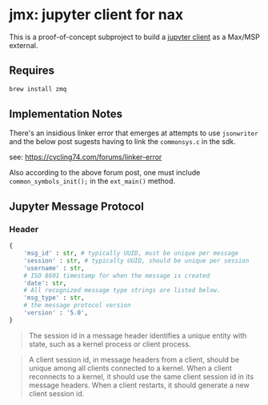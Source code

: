 # jmx: jupyter client for nax

This is a proof-of-concept subproject to build a [jupyter client](https://jupyter-client.readthedocs.io/en/stable/messaging.html) as a Max/MSP external.

## Requires

```bash
brew install zmq
```

## Implementation Notes

There's an insidious linker error that emerges at attempts to use `jsonwriter` and the below post sugests having to link the `commonsys.c` in the sdk.

see: <https://cycling74.com/forums/linker-error>

Also according to the above forum post, one must include `common_symbols_init();` in the `ext_main()` method.

## Jupyter Message Protocol

### Header

```python
{
    'msg_id' : str, # typically UUID, must be unique per message
    'session' : str, # typically UUID, should be unique per session
    'username' : str,
    # ISO 8601 timestamp for when the message is created
    'date': str,
    # All recognized message type strings are listed below.
    'msg_type' : str,
    # the message protocol version
    'version' : '5.0',
}
```

> The session id in a message header identifies a unique entity with state, such as a kernel process or client process.

> A client session id, in message headers from a client, should be unique among all clients connected to a kernel. When a client reconnects to a kernel, it should use the same client session id in its message headers. When a client restarts, it should generate a new client session id.
